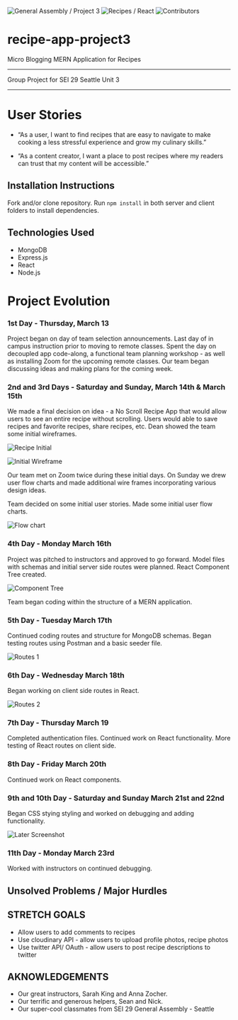 ![General Assembly / Project 3](https://img.shields.io/badge/General%20Assembly-Project%203-blue)
![Recipes / React](https://img.shields.io/badge/Recipes-React-%231e90ff)
![Contributors](https://img.shields.io/badge/Dean%2C%20Mac%2C%20John-SEI%2029%20--%20Seattle-blue)

# recipe-app-project3

Micro Blogging MERN Application for Recipes

------------------------------

Group Project for SEI 29 Seattle Unit 3

------------------------------------------

# User Stories 

* “As a user, I want to find recipes that are easy to navigate to make cooking a less stressful experience and grow my culinary skills.”

*  “As a content creator, I want a place to post recipes where my readers can trust that my content will be accessible.”

## Installation Instructions

Fork and/or clone repository.
Run ```npm install``` in both server and client folders to install dependencies.

## Technologies Used

* MongoDB
* Express.js
* React
* Node.js


# Project Evolution

### 1st Day - Thursday, March 13

Project began on day of team selection announcements. Last day of in campus instruction prior to moving to remote classes. Spent the day on decoupled app code-along, a functional team planning workshop - as well as installing Zoom for the upcoming remote classes. Our team began discussing ideas and making plans for the coming week.

### 2nd and 3rd Days - Saturday and Sunday, March 14th & March 15th

We made a final decision on idea - a No Scroll Recipe App that would allow users to see an entire recipe without scrolling. Users would able to save recipes and favorite recipes, share recipes, etc. Dean showed the team some initial wireframes.

![Recipe Initial](wireframes/recipewireframe.png)

![Initial Wireframe](wireframes/wireframe.png)

Our team met on Zoom twice during these initial days. On Sunday we drew user flow charts and made additional wire frames incorporating various design ideas.

Team decided on some initial user stories. Made some initial user flow charts.

![Flow chart](wireframes/flowchart.png)

### 4th Day - Monday March 16th

Project was pitched to instructors and approved to go forward. Model files with schemas and initial server side routes were planned. React Component Tree created.

![Component Tree](wireframes/componentree.png)

Team began coding within the structure of a MERN application.

### 5th Day - Tuesday March 17th

Continued coding routes and structure for MongoDB schemas. Began testing routes using Postman and a basic seeder file.

![Routes 1](wireframes/routes1.png)

### 6th Day - Wednesday March 18th

Began working on client side routes in React. 

![Routes 2](wireframes/routes2.png)

### 7th Day - Thursday March 19

Completed authentication files. Continued work on React functionality. More testing of React routes on client side.

### 8th Day - Friday March 20th

Continued work on React components. 

### 9th and 10th Day - Saturday and Sunday March 21st and 22nd

Began CSS stying styling and worked on debugging and adding functionality.

![Later Screenshot](wireframes/endwireframe.png)

### 11th Day - Monday March 23rd

Worked with instructors on continued debugging.

## Unsolved Problems / Major Hurdles


## STRETCH GOALS

* Allow users to add comments to recipes
* Use cloudinary API - allow users to upload profile photos, recipe photos
* Use twitter API/ OAuth - allow users to post recipe descriptions to twitter


## AKNOWLEDGEMENTS

* Our great instructors, Sarah King and Anna Zocher.
* Our terrific and generous helpers, Sean and Nick.
* Our super-cool classmates from SEI 29 General Assembly - Seattle


